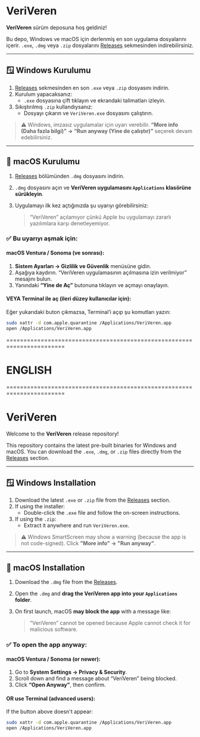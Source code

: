 # VeriVeren

**VeriVeren** sürüm deposuna hoş geldiniz!

Bu depo, Windows ve macOS için derlenmiş en son uygulama dosyalarını içerir. `.exe`, `.dmg` veya `.zip` dosyalarını [Releases](https://github.com/ahmetkurnaz/VeriVeren/releases) sekmesinden indirebilirsiniz.

---

## 🪟 Windows Kurulumu

1. [Releases](https://github.com/ahmetkurnaz/VeriVeren/releases/tag/v0.0.4) sekmesinden en son `.exe` veya `.zip` dosyasını indirin.
2. Kurulum yapacaksanız:
   - `.exe` dosyasına çift tıklayın ve ekrandaki talimatları izleyin.
3. Sıkıştırılmış `.zip` kullandıysanız:
   - Dosyayı çıkarın ve `VeriVeren.exe` dosyasını çalıştırın.

> ⚠️ Windows, imzasız uygulamalar için uyarı verebilir. **“More info (Daha fazla bilgi)” → “Run anyway (Yine de çalıştır)”** seçerek devam edebilirsiniz.

---

## 🍏 macOS Kurulumu

1. [Releases](https://github.com/ahmetkurnaz/VeriVeren/releases/tag/v0.0.5) bölümünden `.dmg` dosyasını indirin.
2. `.dmg` dosyasını açın ve **VeriVeren uygulamasını `Applications` klasörüne sürükleyin**.
3. Uygulamayı ilk kez açtığınızda şu uyarıyı görebilirsiniz:

   > “VeriVeren” açılamıyor çünkü Apple bu uygulamayı zararlı yazılımlara karşı denetleyemiyor.

### ✅ Bu uyarıyı aşmak için:

#### macOS Ventura / Sonoma (ve sonrası):

1. **Sistem Ayarları → Gizlilik ve Güvenlik** menüsüne gidin.
2. Aşağıya kaydırın. “VeriVeren uygulamasının açılmasına izin verilmiyor” mesajını bulun.
3. Yanındaki **“Yine de Aç”** butonuna tıklayın ve açmayı onaylayın.

#### VEYA Terminal ile aç (ileri düzey kullanıcılar için):

Eğer yukarıdaki buton çıkmazsa, Terminal’i açıp şu komutları yazın:

```bash
sudo xattr -d com.apple.quarantine /Applications/VeriVeren.app
open /Applications/VeriVeren.app
```

=======================================================================
# ENGLISH
=======================================================================

# VeriVeren

Welcome to the **VeriVeren** release repository!

This repository contains the latest pre-built binaries for Windows and macOS. You can download the `.exe`, `.dmg`, or `.zip` files directly from the [Releases](https://github.com/ahmetkurnaz/VeriVeren/releases) section.

---

## 🪟 Windows Installation

1. Download the latest `.exe` or `.zip` file from the [Releases](https://github.com/ahmetkurnaz/VeriVeren/releases) section.
2. If using the installer:
   - Double-click the `.exe` file and follow the on-screen instructions.
3. If using the `.zip`:
   - Extract it anywhere and run `VeriVeren.exe`.

> ⚠️ Windows SmartScreen may show a warning (because the app is not code-signed). Click **"More info" → "Run anyway"**.

---

## 🍏 macOS Installation

1. Download the `.dmg` file from the [Releases](https://github.com/ahmetkurnaz/VeriVeren/releases).
2. Open the `.dmg` and **drag the VeriVeren app into your `Applications` folder**.
3. On first launch, macOS **may block the app** with a message like:

   > “VeriVeren” cannot be opened because Apple cannot check it for malicious software.

### ✅ To open the app anyway:

#### macOS Ventura / Sonoma (or newer):
1. Go to **System Settings → Privacy & Security**.
2. Scroll down and find a message about “VeriVeren” being blocked.
3. Click **“Open Anyway”**, then confirm.

#### OR use Terminal (advanced users):
If the button above doesn't appear:

```bash
sudo xattr -d com.apple.quarantine /Applications/VeriVeren.app
open /Applications/VeriVeren.app
```

